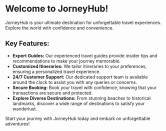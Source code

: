 # Welcome to JorneyHub!

JorneyHub is your ultimate destination for unforgettable travel experiences. Explore the world with confidence and convenience.

## Key Features:

- **Expert Guides:** Our experienced travel guides provide insider tips and recommendations to make your journey memorable.
- **Customized Itineraries:** We tailor itineraries to your preferences, ensuring a personalized travel experience.
- **24/7 Customer Support:** Our dedicated support team is available around the clock to assist you with any queries or concerns.
- **Secure Booking:** Book your travel with confidence, knowing that your transactions are secure and protected.
- **Explore Diverse Destinations:** From stunning beaches to historical landmarks, discover a wide range of destinations to satisfy your wanderlust.

Start your journey with JorneyHub today and embark on unforgettable adventures!
